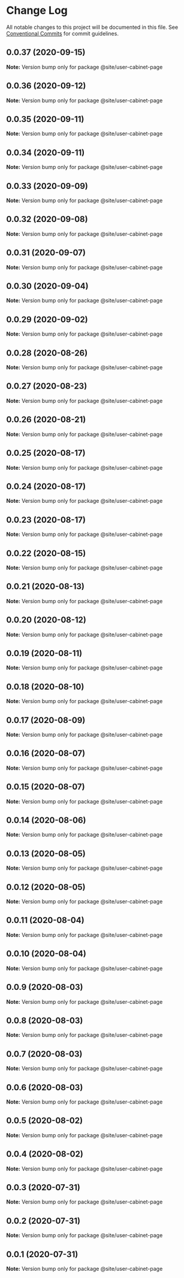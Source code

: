 # Change Log

All notable changes to this project will be documented in this file.
See [Conventional Commits](https://conventionalcommits.org) for commit guidelines.

## 0.0.37 (2020-09-15)

**Note:** Version bump only for package @site/user-cabinet-page





## 0.0.36 (2020-09-12)

**Note:** Version bump only for package @site/user-cabinet-page





## 0.0.35 (2020-09-11)

**Note:** Version bump only for package @site/user-cabinet-page





## 0.0.34 (2020-09-11)

**Note:** Version bump only for package @site/user-cabinet-page





## 0.0.33 (2020-09-09)

**Note:** Version bump only for package @site/user-cabinet-page





## 0.0.32 (2020-09-08)

**Note:** Version bump only for package @site/user-cabinet-page

## 0.0.31 (2020-09-07)

**Note:** Version bump only for package @site/user-cabinet-page

## 0.0.30 (2020-09-04)

**Note:** Version bump only for package @site/user-cabinet-page

## 0.0.29 (2020-09-02)

**Note:** Version bump only for package @site/user-cabinet-page

## 0.0.28 (2020-08-26)

**Note:** Version bump only for package @site/user-cabinet-page

## 0.0.27 (2020-08-23)

**Note:** Version bump only for package @site/user-cabinet-page

## 0.0.26 (2020-08-21)

**Note:** Version bump only for package @site/user-cabinet-page

## 0.0.25 (2020-08-17)

**Note:** Version bump only for package @site/user-cabinet-page

## 0.0.24 (2020-08-17)

**Note:** Version bump only for package @site/user-cabinet-page

## 0.0.23 (2020-08-17)

**Note:** Version bump only for package @site/user-cabinet-page

## 0.0.22 (2020-08-15)

**Note:** Version bump only for package @site/user-cabinet-page

## 0.0.21 (2020-08-13)

**Note:** Version bump only for package @site/user-cabinet-page

## 0.0.20 (2020-08-12)

**Note:** Version bump only for package @site/user-cabinet-page

## 0.0.19 (2020-08-11)

**Note:** Version bump only for package @site/user-cabinet-page

## 0.0.18 (2020-08-10)

**Note:** Version bump only for package @site/user-cabinet-page

## 0.0.17 (2020-08-09)

**Note:** Version bump only for package @site/user-cabinet-page

## 0.0.16 (2020-08-07)

**Note:** Version bump only for package @site/user-cabinet-page

## 0.0.15 (2020-08-07)

**Note:** Version bump only for package @site/user-cabinet-page

## 0.0.14 (2020-08-06)

**Note:** Version bump only for package @site/user-cabinet-page

## 0.0.13 (2020-08-05)

**Note:** Version bump only for package @site/user-cabinet-page

## 0.0.12 (2020-08-05)

**Note:** Version bump only for package @site/user-cabinet-page

## 0.0.11 (2020-08-04)

**Note:** Version bump only for package @site/user-cabinet-page

## 0.0.10 (2020-08-04)

**Note:** Version bump only for package @site/user-cabinet-page

## 0.0.9 (2020-08-03)

**Note:** Version bump only for package @site/user-cabinet-page

## 0.0.8 (2020-08-03)

**Note:** Version bump only for package @site/user-cabinet-page

## 0.0.7 (2020-08-03)

**Note:** Version bump only for package @site/user-cabinet-page

## 0.0.6 (2020-08-03)

**Note:** Version bump only for package @site/user-cabinet-page

## 0.0.5 (2020-08-02)

**Note:** Version bump only for package @site/user-cabinet-page

## 0.0.4 (2020-08-02)

**Note:** Version bump only for package @site/user-cabinet-page

## 0.0.3 (2020-07-31)

**Note:** Version bump only for package @site/user-cabinet-page

## 0.0.2 (2020-07-31)

**Note:** Version bump only for package @site/user-cabinet-page

## 0.0.1 (2020-07-31)

**Note:** Version bump only for package @site/user-cabinet-page
